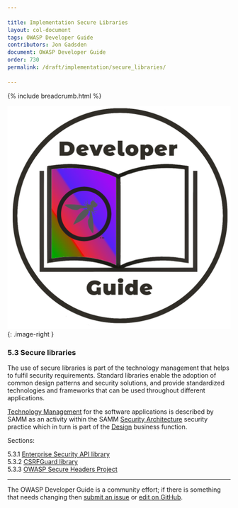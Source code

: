```yaml
---

title: Implementation Secure Libraries
layout: col-document
tags: OWASP Developer Guide
contributors: Jon Gadsden
document: OWASP Developer Guide
order: 730
permalink: /draft/implementation/secure_libraries/

---
```


{% include breadcrumb.html %}

![Developer guide logo](../../../assets/images/dg_logo_bbd.png "OWASP Developer Guide"){: .image-right }

### 5.3 Secure libraries

The use of secure libraries is part of the technology management that helps to fulfil security requirements.
Standard libraries enable the adoption of common design patterns and security solutions,
and provide standardized technologies and frameworks that can be used throughout different applications.

[Technology Management][sammdsatm] for the software applications is described by SAMM as an activity
within the SAMM [Security Architecture][sammdsa] security practice
which in turn is part of the [Design][sammd] business function.

Sections:

5.3.1 [Enterprise Security API library](01-esapi.md)  
5.3.2 [CSRFGuard library](02-csrf-guard.md)  
5.3.3 [OWASP Secure Headers Project](03-secure-headers.md)  

----

The OWASP Developer Guide is a community effort; if there is something that needs changing
then [submit an issue][issue0703] or [edit on GitHub][edit0703].

[edit0703]: https://github.com/OWASP/www-project-developer-guide/blob/main/draft/07-implementation/03-secure-libraries/toc.md
[issue0703]: https://github.com/OWASP/www-project-developer-guide/issues/new?labels=enhancement&template=request.md&title=Update:%2007-implementation/03-secure-libraries/00-toc
[sammd]: https://owaspsamm.org/model/design/
[sammdsa]: https://owaspsamm.org/model/design/secure-architecture/
[sammdsatm]: https://owaspsamm.org/model/design/secure-architecture/stream-b/

